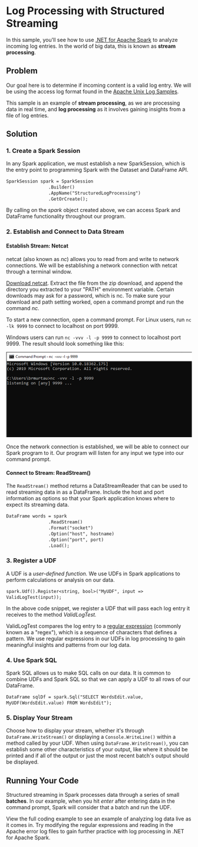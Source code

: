 # Log Processing with Structured Streaming 

In this sample, you'll see how to use [.NET for Apache Spark](https://dotnet.microsoft.com/apps/data/spark) 
to analyze incoming log entries. In the world of big data, this is known as **stream processing**.

## Problem

Our goal here is to determine if incoming content is a valid log entry. We will be using the access log format found in the
[Apache Unix Log Samples](http://www.monitorware.com/en/logsamples/apache.php). 

This sample is an example of **stream processing**, as we are processing data in real time, and **log processing** as it
involves gaining insights from a file of log entries.

## Solution

### 1. Create a Spark Session

In any Spark application, we must establish a new SparkSession, which is the entry point to programming Spark with the Dataset and 
DataFrame API.

```CSharp
SparkSession spark = SparkSession
                .Builder()
                .AppName("StructuredLogProcessing")
                .GetOrCreate();
```

By calling on the *spark* object created above, we can access Spark and DataFrame functionality throughout our program.

### 2. Establish and Connect to Data Stream

#### Establish Stream: Netcat

netcat (also known as *nc*) allows you to read from and write to network connections. We will be establishing a network
connection with netcat through a terminal window.

[Download netcat](https://sourceforge.net/projects/nc110/files/). Extract the file from the zip download, and append the 
directory you extracted to your "PATH" environment variable.
Certain downloads may ask for a password, which is nc. To make sure your download and path setting worked, open a command prompt and run the command *nc.*

To start a new connection, open a command prompt. For Linux users, run ```nc -lk 9999``` to connect to localhost on port 9999.

Windows users can run ```nc -vvv -l -p 9999``` to connect to localhost port 9999. The result should look something like this:

![NetcatConnect](https://github.com/bamurtaugh/spark/blob/StreamingLog/examples/Microsoft.Spark.CSharp.Examples/Sql/Streaming/netconnect.PNG)

Once the network connection is established, we will be able to connect our Spark program to it. Our program will listen for any input
we type into our command prompt.

#### Connect to Stream: ReadStream()

The ```ReadStream()``` method returns a DataStreamReader that can be used to read streaming data in as a DataFrame. Include the host and port 
information as options so that your Spark application knows where to expect its streaming data.

```CSharp
DataFrame words = spark
                .ReadStream()
                .Format("socket")
                .Option("host", hostname)
                .Option("port", port)
                .Load();
```

### 3. Register a UDF

A UDF is a *user-defined function.* We use UDFs in Spark applications to perform calculations or analysis on our data.

```CSharp
spark.Udf().Register<string, bool>("MyUDF", input => ValidLogTest(input));
```

In the above code snippet, we register a UDF that will pass each log entry it receives to the method *ValidLogTest.*

ValidLogTest compares the log entry to a [regular expression](https://docs.microsoft.com/en-us/dotnet/standard/base-types/regular-expression-language-quick-reference)
(commonly known as a "regex"), which is a sequence of characters that defines a pattern. We use regular expressions in our UDFs in
log processing to gain meaningful insights and patterns from our log data. 

### 4. Use Spark SQL

Spark SQL allows us to make SQL calls on our data. It is common to combine UDFs and Spark SQL so that we can apply a UDF to all 
rows of our DataFrame.

```CSharp
DataFrame sqlDf = spark.Sql("SELECT WordsEdit.value, MyUDF(WordsEdit.value) FROM WordsEdit"); 
```

### 5. Display Your Stream

Choose how to display your stream, whether it's through ```DataFrame.WriteStream()``` or displaying a ```Console.WriteLine()```
within a method called by your UDF. When using ```DataFrame.WriteStream()```, you can establish some other characteristics of your output,
like where it should be printed and if all of the output or just the most recent batch's output should be displayed.

## Running Your Code

Structured streaming in Spark processes data through a series of small **batches**. In our example, when you hit *enter* after
entering data in the command prompt, Spark will consider that a batch and run the UDF.

View the full coding example to see an example of analyzing log data live as it comes in. Try modifying the regular expressions and 
reading in the Apache error log files to gain further practice with log processing in .NET for Apache Spark.
